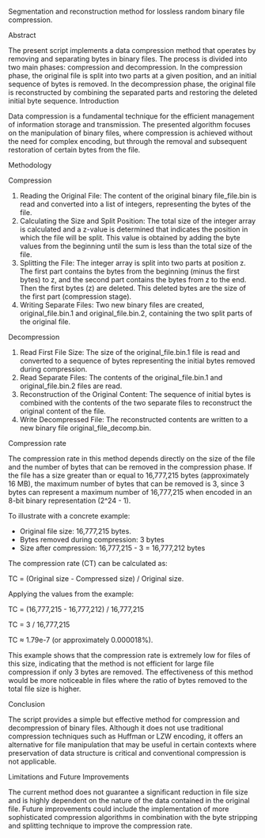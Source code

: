 Segmentation and reconstruction method for lossless random binary file compression.

Abstract

The present script implements a data compression method that operates by removing and separating bytes in binary files. The process is divided into two main phases: compression and decompression. In the compression phase, the original file is split into two parts at a given position, and an initial sequence of bytes is removed. In the decompression phase, the original file is reconstructed by combining the separated parts and restoring the deleted initial byte sequence.
Introduction

Data compression is a fundamental technique for the efficient management of information storage and transmission. The presented algorithm focuses on the manipulation of binary files, where compression is achieved without the need for complex encoding, but through the removal and subsequent restoration of certain bytes from the file.

Methodology

Compression

1. Reading the Original File: The content of the original binary file_file.bin is read and converted into a list of integers, representing the bytes of the file.
2. Calculating the Size and Split Position: The total size of the integer array is calculated and a z-value is determined that indicates the position in which the file will be split. This value is obtained by adding the byte values from the beginning until the sum is less than the total size of the file.
3. Splitting the File: The integer array is split into two parts at position z. The first part contains the bytes from the beginning (minus the first bytes) to z, and the second part contains the bytes from z to the end. Then  the first bytes (z) are deleted. This deleted bytes are the size of the first part (compression stage).
4. Writing Separate Files: Two new binary files are created, original_file.bin.1 and original_file.bin.2, containing the two split parts of the original file.

Decompression

1. Read First File Size: The size of the original_file.bin.1 file is read and converted to a sequence of bytes representing the initial bytes removed during compression.
2. Read Separate Files: The contents of the original_file.bin.1 and original_file.bin.2 files are read.
3. Reconstruction of the Original Content: The sequence of initial bytes is combined with the contents of the two separate files to reconstruct the original content of the file.
4. Write Decompressed File: The reconstructed contents are written to a new binary file original_file_decomp.bin.

Compression rate

The compression rate in this method depends directly on the size of the file and the number of bytes that can be removed in the compression phase. If the file has a size greater than or equal to 16,777,215 bytes (approximately 16 MB), the maximum number of bytes that can be removed is 3, since 3 bytes can represent a maximum number of 16,777,215 when encoded in an 8-bit binary representation (2^24 - 1).

To illustrate with a concrete example:

- Original file size: 16,777,215 bytes.
- Bytes removed during compression: 3 bytes
- Size after compression: 16,777,215 - 3 = 16,777,212 bytes

The compression rate (CT) can be calculated as:

TC = (Original size - Compressed size) / Original size.

Applying the values from the example:

TC = (16,777,215 - 16,777,212) / 16,777,215

TC = 3 / 16,777,215

TC ≈ 1.79e-7 (or approximately 0.000018%).

This example shows that the compression rate is extremely low for files of this size, indicating that the method is not efficient for large file compression if only 3 bytes are removed. The effectiveness of this method would be more noticeable in files where the ratio of bytes removed to the total file size is higher.

Conclusion

The script provides a simple but effective method for compression and decompression of binary files. Although it does not use traditional compression techniques such as Huffman or LZW encoding, it offers an alternative for file manipulation that may be useful in certain contexts where preservation of data structure is critical and conventional compression is not applicable.

Limitations and Future Improvements

The current method does not guarantee a significant reduction in file size and is highly dependent on the nature of the data contained in the original file. Future improvements could include the implementation of more sophisticated compression algorithms in combination with the byte stripping and splitting technique to improve the compression rate.
